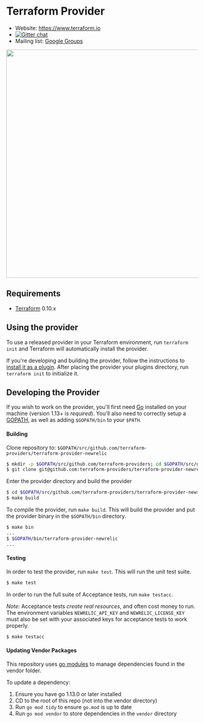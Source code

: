 Terraform Provider
==================

- Website: https://www.terraform.io
- [![Gitter chat](https://badges.gitter.im/hashicorp-terraform/Lobby.png)](https://gitter.im/hashicorp-terraform/Lobby)
- Mailing list: [Google Groups](http://groups.google.com/group/terraform-tool)

<img src="https://cdn.rawgit.com/hashicorp/terraform-website/master/content/source/assets/images/logo-hashicorp.svg" width="600px">

Requirements
------------

-	[Terraform](https://www.terraform.io/downloads.html) 0.10.x

Using the provider
----------------------
To use a released provider in your Terraform environment, run `terraform init` and Terraform will automatically install the provider.

If you're developing and building the provider, follow the instructions to [install it as a plugin](https://www.terraform.io/docs/plugins/basics.html#installing-a-plugin). After placing the provider your plugins directory, run `terraform init` to initialize it.

Developing the Provider
---------------------------

If you wish to work on the provider, you'll first need [Go](http://www.golang.org) installed on your
machine (version 1.13+ is *required*). You'll also need to correctly setup a
[GOPATH](http://golang.org/doc/code.html#GOPATH), as well as adding `$GOPATH/bin` to your `$PATH`.

#### Building
Clone repository to: `$GOPATH/src/github.com/terraform-providers/terraform-provider-newrelic`

```sh
$ mkdir -p $GOPATH/src/github.com/terraform-providers; cd $GOPATH/src/github.com/terraform-providers
$ git clone git@github.com:terraform-providers/terraform-provider-newrelic.git
```

Enter the provider directory and build the provider

```sh
$ cd $GOPATH/src/github.com/terraform-providers/terraform-provider-newrelic
$ make build
```

To compile the provider, run `make build`. This will build the provider and put the provider binary in the `$GOPATH/bin` directory.

```sh
$ make bin
...
$ $GOPATH/bin/terraform-provider-newrelic
...
```

#### Testing
In order to test the provider, run `make test`. This will run the unit test suite.

```sh
$ make test
```

In order to run the full suite of Acceptance tests, run `make testacc`.

*Note:* Acceptance tests *create real resources*, and often cost money to run. The environment variables `NEWRELIC_API_KEY` and `NEWRELIC_LICENSE_KEY` must also be set with your associated keys for acceptance tests to work properly.

```sh
$ make testacc
```

#### Updating Vendor Packages

This repository uses [go modules](https://github.com/golang/go/wiki/Modules) to manage dependencies found in the vendor folder.

To update a dependency:

1. Ensure you have go 1.13.0 or later installed
2. CD to the root of this repo (not into the vendor directory)
3. Run `go mod tidy` to ensure `go.mod` is up to date
4. Run `go mod vendor` to store dependencies in the `vendor` directory
